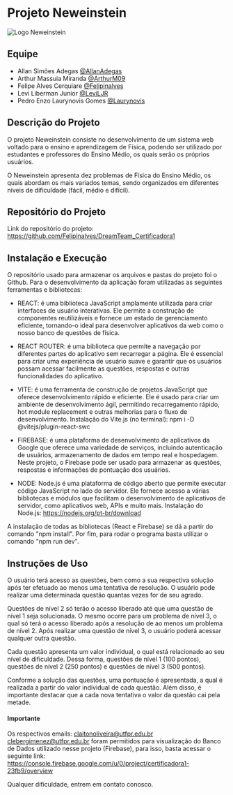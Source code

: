

# Projeto Neweinstein

![Logo Neweinstein](https://i.imgur.com/lh5L7Z7.png)


## Equipe

- Allan Simões Adegas [@AllanAdegas](https://github.com/AllanAdegas)
- Arthur Massuia Miranda [@ArthurM09](https://github.com/ArthurM09)
- Felipe Alves Cerquiare [@Felipinalves](https://github.com/Felipinalves)
- Levi Liberman Junior [@LeviLJR](https://github.com/LeviLJR)
- Pedro Enzo Laurynovis Gomes [@Laurynovis](https://github.com/Laurynovis)


## Descrição do Projeto

O projeto Neweinstein consiste no desenvolvimento de um sistema web voltado para o ensino e aprendizagem de Física, podendo ser utilizado por estudantes e professores do Ensino Médio, os quais serão os próprios usuários.

O Neweinstein apresenta dez problemas de Física do Ensino Médio, os quais abordam os mais variados temas, sendo organizados em diferentes níveis de dificuldade (fácil, médio e difícil). 


## Repositório do Projeto

Link do repositório do projeto:
https://github.com/Felipinalves/DreamTeam_Certificadora1


## Instalação e Execução

O repositório usado para armazenar os arquivos e pastas do projeto foi o Github. Para o desenvolvimento da aplicação foram utilizadas as seguintes ferramentas e bibliotecas:

- REACT: é uma biblioteca JavaScript amplamente utilizada para criar interfaces de usuário interativas. Ele permite a construção de componentes reutilizáveis e fornece um estado de gerenciamento eficiente, tornando-o ideal para desenvolver aplicativos da web como o nosso banco de questões de física.

- REACT ROUTER: é uma biblioteca que permite a navegação por diferentes partes do aplicativo sem recarregar a página. Ele é essencial para criar uma experiência de usuário suave e garantir que os usuários possam acessar facilmente as questões, respostas e outras funcionalidades do aplicativo.

- VITE: é uma ferramenta de construção de projetos JavaScript que oferece desenvolvimento rápido e eficiente. Ele é usado para criar um ambiente de desenvolvimento ágil, permitindo recarregamento rápido, hot module replacement e outras melhorias para o fluxo de desenvolvimento.
Instalação do Vite.js (no terminal): npm i -D @vitejs/plugin-react-swc

- FIREBASE: é uma plataforma de desenvolvimento de aplicativos da Google que oferece uma variedade de serviços, incluindo autenticação de usuários, armazenamento de dados em tempo real e hospedagem. Neste projeto, o Firebase pode ser usado para armazenar as questões, respostas e informações de pontuação dos usuários.

- NODE: Node.js é uma plataforma de código aberto que permite executar código JavaScript no lado do servidor.  Ele fornece acesso a várias bibliotecas e módulos que facilitam o desenvolvimento de aplicativos de servidor, como aplicativos web, APIs e muito mais.
Instalação do Node.js: https://nodejs.org/pt-br/download

A instalação de todas as bibliotecas (React e Firebase) se dá a partir do comando "npm install". 
Por fim, para rodar o programa basta utilizar o comando "npm run dev".


## Instruções de Uso

O usuário terá acesso as questões, bem como a sua respectiva solução após ter efetuado ao menos uma tentativa de resolução. O usuário pode realizar uma determinada questão quantas vezes for de seu agrado.

Questões de nível 2 só terão o acesso liberado até que uma questão de nível 1 seja solucionada. O mesmo ocorre para um problema de nível 3, o qual só terá o acesso liberado após a resolução de ao menos um problema de nível 2. Após realizar uma questão de nível 3, o usuário poderá acessar qualquer outra questão.

Cada questão apresenta um valor individual, o qual está relacionado ao seu nível de dificuldade. Dessa forma, questões de nível 1 (100 pontos), questões de nível 2 (250 pontos) e questões de nível 3 (500 pontos).

Conforme a solução das questões, uma pontuação é apresentada, a qual é realizada a partir do valor individual de cada questão. Além disso, é importante destacar que a cada nova tentativa o valor da questão cai pela metade.

#### Importante

Os respectivos emails: 
claitonoliveira@utfpr.edu.br
clebergimenez@utfpr.edu.br
foram permitidos para visualização do Banco de Dados utilizado nesse projeto (Firebase), para isso, basta acessar o seguinte link:
https://console.firebase.google.com/u/0/project/certificadora1-23fb9/overview

Qualquer dificuldade, entrem em contato conosco.
